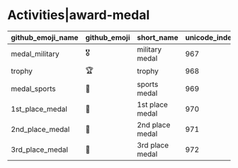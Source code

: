 # Activities|award-medal

|github_emoji_name|github_emoji|short_name|unicode_index|
|---|---|---|---|
|medal_military|:medal_military:|military medal|967|
|trophy|:trophy:|trophy|968|
|medal_sports|:medal_sports:|sports medal|969|
|1st_place_medal|:1st_place_medal:|1st place medal|970|
|2nd_place_medal|:2nd_place_medal:|2nd place medal|971|
|3rd_place_medal|:3rd_place_medal:|3rd place medal|972|
